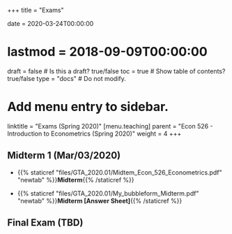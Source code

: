 +++
title = "Exams"

date = 2020-03-24T00:00:00
# lastmod = 2018-09-09T00:00:00

draft = false  # Is this a draft? true/false
toc = true  # Show table of contents? true/false
type = "docs"  # Do not modify.

# Add menu entry to sidebar.
linktitle = "Exams (Spring 2020)"
[menu.teaching]
  parent = "Econ 526 - Introduction to Econometrics (Spring 2020)"
  weight = 4
+++

## Midterm 1 (Mar/03/2020)

* {{% staticref "files/GTA_2020.01/Midtem_Econ_526_Econometrics.pdf" "newtab" %}}**Midterm**{{% /staticref %}}

* {{% staticref "files/GTA_2020.01/My_bubbleform_Midterm.pdf" "newtab" %}}**Midterm [Answer Sheet]**{{% /staticref %}}

## Final Exam (TBD)
